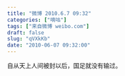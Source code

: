 ```yaml
---
title: "微博 2010.6.7 09:32"
categories: ["嘀咕"]
tags: ["来自微博 weibo.com"]
draft: false
slug: "qVXkKb"
date: "2010-06-07 09:32:00"
---
```


<p>自从天上人间被封以后，国足就没有输过。 ​​​​</p>
